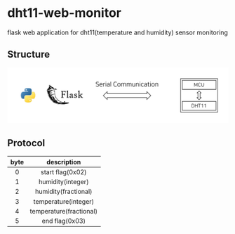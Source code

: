 # dht11-web-monitor
flask web application for dht11(temperature and humidity) sensor monitoring

## Structure

![structure](images/structure.png)

## Protocol

| byte |        description      | 
|:----:|:-----------------------:|
|  0   | start flag(0x02)        |
|  1   | humidity(integer)       |
|  2   | humidity(fractional)    |
|  3   | temperature(integer)    |
|  4   | temperature(fractional) |
|  5   | end flag(0x03)          |